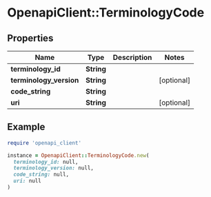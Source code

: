# OpenapiClient::TerminologyCode

## Properties

| Name | Type | Description | Notes |
| ---- | ---- | ----------- | ----- |
| **terminology_id** | **String** |  |  |
| **terminology_version** | **String** |  | [optional] |
| **code_string** | **String** |  |  |
| **uri** | **String** |  | [optional] |

## Example

```ruby
require 'openapi_client'

instance = OpenapiClient::TerminologyCode.new(
  terminology_id: null,
  terminology_version: null,
  code_string: null,
  uri: null
)
```

